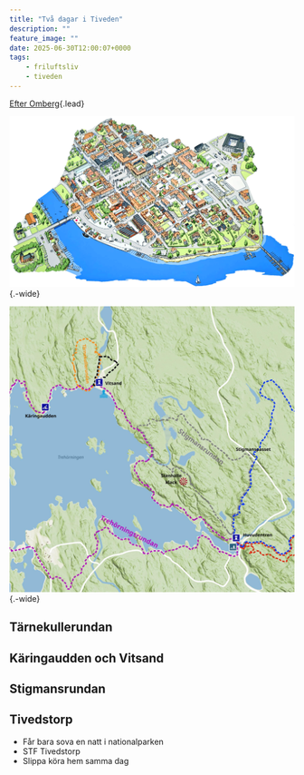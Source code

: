 ```yaml
---
title: "Två dagar i Tiveden"
description: ""
feature_image: ""
date: 2025-06-30T12:00:07+0000
tags:
    - friluftsliv
    - tiveden
---
```


[Efter Omberg](/2025/06/28/ellen-keys-led-pa-omberg/){.lead}

![](askersund_shopping.png){.-wide}

![](tiveden_karta.jpeg  "ⓒ Lantmäteriet, OpenStreetMap contributors"){.-wide}

## Tärnekullerundan

## Käringaudden och Vitsand

## Stigmansrundan

## Tivedstorp

 - Får bara sova en natt i nationalparken
 - STF Tivedstorp
 - Slippa köra hem samma dag